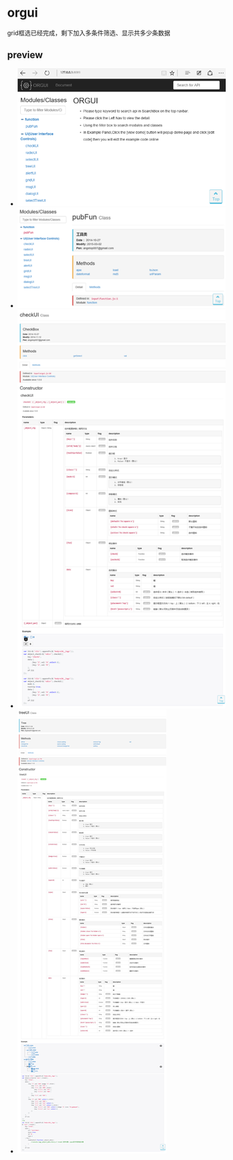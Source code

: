 # orgui
  grid框选已经完成，剩下加入多条件筛选、显示共多少条数据
## preview
  * ![](https://github.com/angelop007/orgui/raw/master/png8/1.png)  
  * ![](https://github.com/angelop007/orgui/raw/master/png8/2.png)  
  * ![](https://github.com/angelop007/orgui/raw/master/png8/3.png) 
  * ![](https://github.com/angelop007/orgui/raw/master/png8/4.png) 
